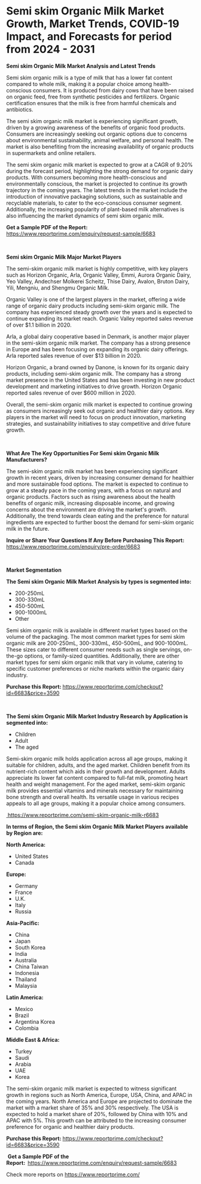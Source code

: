 <p><h1>Semi skim Organic Milk Market Growth, Market Trends, COVID-19 Impact, and Forecasts for period from 2024 - 2031</h1></p><p><strong>Semi skim Organic Milk Market Analysis and Latest Trends</strong></p>
<p><p>Semi skim organic milk is a type of milk that has a lower fat content compared to whole milk, making it a popular choice among health-conscious consumers. It is produced from dairy cows that have been raised on organic feed, free from synthetic pesticides and fertilizers. Organic certification ensures that the milk is free from harmful chemicals and antibiotics.</p><p>The semi skim organic milk market is experiencing significant growth, driven by a growing awareness of the benefits of organic food products. Consumers are increasingly seeking out organic options due to concerns about environmental sustainability, animal welfare, and personal health. The market is also benefiting from the increasing availability of organic products in supermarkets and online retailers.</p><p>The semi skim organic milk market is expected to grow at a CAGR of 9.20% during the forecast period, highlighting the strong demand for organic dairy products. With consumers becoming more health-conscious and environmentally conscious, the market is projected to continue its growth trajectory in the coming years. The latest trends in the market include the introduction of innovative packaging solutions, such as sustainable and recyclable materials, to cater to the eco-conscious consumer segment. Additionally, the increasing popularity of plant-based milk alternatives is also influencing the market dynamics of semi skim organic milk.</p></p>
<p><strong>Get a Sample PDF of the Report:&nbsp;</strong> <a href="https://www.reportprime.com/enquiry/request-sample/6683">https://www.reportprime.com/enquiry/request-sample/6683</a></p>
<p>&nbsp;</p>
<p><strong>Semi skim Organic Milk Major Market Players</strong></p>
<p><p>The semi-skim organic milk market is highly competitive, with key players such as Horizon Organic, Arla, Organic Valley, Emmi, Aurora Organic Dairy, Yeo Valley, Andechser Molkerei Scheitz, Thise Dairy, Avalon, Bruton Dairy, Yili, Mengniu, and Shengmu Organic Milk. </p><p>Organic Valley is one of the largest players in the market, offering a wide range of organic dairy products including semi-skim organic milk. The company has experienced steady growth over the years and is expected to continue expanding its market reach. Organic Valley reported sales revenue of over $1.1 billion in 2020.</p><p>Arla, a global dairy cooperative based in Denmark, is another major player in the semi-skim organic milk market. The company has a strong presence in Europe and has been focusing on expanding its organic dairy offerings. Arla reported sales revenue of over $13 billion in 2020.</p><p>Horizon Organic, a brand owned by Danone, is known for its organic dairy products, including semi-skim organic milk. The company has a strong market presence in the United States and has been investing in new product development and marketing initiatives to drive growth. Horizon Organic reported sales revenue of over $600 million in 2020.</p><p>Overall, the semi-skim organic milk market is expected to continue growing as consumers increasingly seek out organic and healthier dairy options. Key players in the market will need to focus on product innovation, marketing strategies, and sustainability initiatives to stay competitive and drive future growth.</p></p>
<p>&nbsp;</p>
<p><strong>What Are The Key Opportunities For Semi skim Organic Milk Manufacturers?</strong></p>
<p><p>The semi-skim organic milk market has been experiencing significant growth in recent years, driven by increasing consumer demand for healthier and more sustainable food options. The market is expected to continue to grow at a steady pace in the coming years, with a focus on natural and organic products. Factors such as rising awareness about the health benefits of organic milk, increasing disposable income, and growing concerns about the environment are driving the market's growth. Additionally, the trend towards clean eating and the preference for natural ingredients are expected to further boost the demand for semi-skim organic milk in the future.</p></p>
<p><strong>Inquire or Share Your Questions If Any Before Purchasing This Report:</strong> <a href="https://www.reportprime.com/enquiry/pre-order/6683">https://www.reportprime.com/enquiry/pre-order/6683</a></p>
<p>&nbsp;</p>
<p><strong>Market Segmentation</strong></p>
<p><strong>The Semi skim Organic Milk Market Analysis by types is segmented into:</strong></p>
<p><ul><li>200-250mL</li><li>300-330mL</li><li>450-500mL</li><li>900-1000mL</li><li>Other</li></ul></p>
<p><p>Semi skim organic milk is available in different market types based on the volume of the packaging. The most common market types for semi skim organic milk are 200-250mL, 300-330mL, 450-500mL, and 900-1000mL. These sizes cater to different consumer needs such as single servings, on-the-go options, or family-sized quantities. Additionally, there are other market types for semi skim organic milk that vary in volume, catering to specific customer preferences or niche markets within the organic dairy industry.</p></p>
<p><strong>Purchase this Report:&nbsp;</strong><a href="https://www.reportprime.com/checkout?id=6683&price=3590">https://www.reportprime.com/checkout?id=6683&price=3590</a></p>
<p>&nbsp;</p>
<p><strong>The Semi skim Organic Milk Market Industry Research by Application is segmented into:</strong></p>
<p><ul><li>Children</li><li>Adult</li><li>The aged</li></ul></p>
<p><p>Semi-skim organic milk holds application across all age groups, making it suitable for children, adults, and the aged market. Children benefit from its nutrient-rich content which aids in their growth and development. Adults appreciate its lower fat content compared to full-fat milk, promoting heart health and weight management. For the aged market, semi-skim organic milk provides essential vitamins and minerals necessary for maintaining bone strength and overall health. Its versatile usage in various recipes appeals to all age groups, making it a popular choice among consumers.</p></p>
<p><a href="https://www.reportprime.com/semi-skim-organic-milk-r6683">&nbsp;https://www.reportprime.com/semi-skim-organic-milk-r6683</a></p>
<p><strong>In terms of Region, the Semi skim Organic Milk Market Players available by Region are:</strong></p>
<p>
    <p> <strong> North America: </strong>
        <ul>
            <li>United States</li>
            <li>Canada</li>
        </ul>
        </p> 
    <p> <strong> Europe: </strong>
        <ul>
            <li>Germany</li>
            <li>France</li>
            <li>U.K.</li>
            <li>Italy</li>
            <li>Russia</li>
        </ul>
        </p> 
    <p> <strong> Asia-Pacific: </strong>
        <ul>
            <li>China</li>
            <li>Japan</li>
            <li>South Korea</li>
            <li>India</li>
            <li>Australia</li>
            <li>China Taiwan</li>
            <li>Indonesia</li>
            <li>Thailand</li>
            <li>Malaysia</li>
        </ul>
        </p> 
    <p> <strong> Latin America: </strong>
        <ul>
            <li>Mexico</li>
            <li>Brazil</li>
            <li>Argentina Korea</li>
            <li>Colombia</li>
        </ul>
        </p> 
    <p> <strong> Middle East & Africa: </strong>
        <ul>
            <li>Turkey</li>
            <li>Saudi</li>
            <li>Arabia</li>
            <li>UAE</li>
            <li>Korea</li>
        </ul>
    </p>
    </p>
<p><p>The semi-skim organic milk market is expected to witness significant growth in regions such as North America, Europe, USA, China, and APAC in the coming years. North America and Europe are projected to dominate the market with a market share of 35% and 30% respectively. The USA is expected to hold a market share of 20%, followed by China with 10% and APAC with 5%. This growth can be attributed to the increasing consumer preference for organic and healthier dairy products.</p></p>
<p><strong>Purchase this Report: </strong><a href="https://www.reportprime.com/checkout?id=6683&price=3590">https://www.reportprime.com/checkout?id=6683&price=3590</a></p>
<p>&nbsp;<strong>Get a Sample PDF of the Report:&nbsp;&nbsp;</strong><a href="https://www.reportprime.com/enquiry/request-sample/6683">https://www.reportprime.com/enquiry/request-sample/6683</a></p>
<p><strong></strong></p>
<p>Check more reports on <a href="https://www.reportprime.com/">https://www.reportprime.com/</a></p>